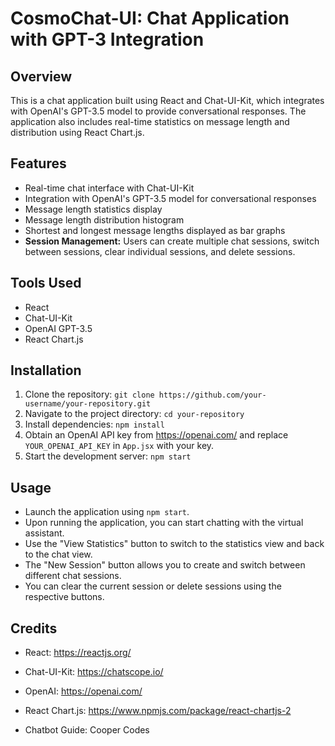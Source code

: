 # CosmoChat-UI: Chat Application with GPT-3 Integration

## Overview
This is a chat application built using React and Chat-UI-Kit, which integrates with OpenAI's GPT-3.5 model to provide conversational responses. The application also includes real-time statistics on message length and distribution using React Chart.js.

## Features
- Real-time chat interface with Chat-UI-Kit
- Integration with OpenAI's GPT-3.5 model for conversational responses
- Message length statistics display
- Message length distribution histogram
- Shortest and longest message lengths displayed as bar graphs
- **Session Management:** Users can create multiple chat sessions, switch between sessions, clear individual sessions, and delete sessions.

## Tools Used
- React
- Chat-UI-Kit
- OpenAI GPT-3.5
- React Chart.js

## Installation
1. Clone the repository: `git clone https://github.com/your-username/your-repository.git`
2. Navigate to the project directory: `cd your-repository`
3. Install dependencies: `npm install`
4. Obtain an OpenAI API key from https://openai.com/ and replace `YOUR_OPENAI_API_KEY` in `App.jsx` with your key.
5. Start the development server: `npm start`

## Usage
- Launch the application using `npm start`.
- Upon running the application, you can start chatting with the virtual assistant.
- Use the "View Statistics" button to switch to the statistics view and back to the chat view.
- The "New Session" button allows you to create and switch between different chat sessions.
- You can clear the current session or delete sessions using the respective buttons.

## Credits
- React: https://reactjs.org/
- Chat-UI-Kit: https://chatscope.io/
- OpenAI: https://openai.com/
- React Chart.js: https://www.npmjs.com/package/react-chartjs-2

- Chatbot Guide: Cooper Codes
